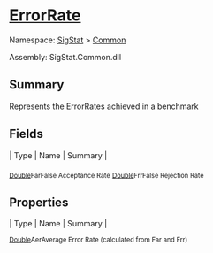 # [ErrorRate](./ErrorRate.md)

Namespace: [SigStat]() > [Common](./README.md)

Assembly: SigStat.Common.dll

## Summary
Represents the ErrorRates achieved in a benchmark

## Fields

| Type | Name | Summary | 

<sub>[Double](https://docs.microsoft.com/en-us/dotnet/api/System.Double)</sub><sub>Far</sub><sub>False Acceptance Rate</sub>
<sub>[Double](https://docs.microsoft.com/en-us/dotnet/api/System.Double)</sub><sub>Frr</sub><sub>False Rejection Rate</sub>


## Properties

| Type | Name | Summary | 

<sub>[Double](https://docs.microsoft.com/en-us/dotnet/api/System.Double)</sub><sub>Aer</sub><sub>Average Error Rate (calculated from Far and Frr)</sub>


